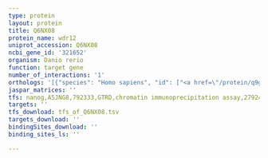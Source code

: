 ```yaml
---
type: protein
layout: protein
title: Q6NX08
protein_name: wdr12
uniprot_accession: Q6NX08
ncbi_gene_id: '321652'
organism: Danio rerio
function: target gene
number_of_interactions: '1'
orthologs: '[{"species": "Homo sapiens", "id": ["<a href=\"/protein/q9gzl7\">Q9GZL7</a>"]}, {"species": "Mus musculus", "id": ["<a href=\"/protein/q9jja4\">Q9JJA4</a>"]}, {"species": "Rattus norvegicus", "id": ["<a href=\"/protein/p61480\">P61480</a>"]}, {"species": "Drosophila melanogaster", "id": ["M9PB96"]}, {"species": "Caenorhabditis elegans", "id": ["<a href=\"/protein/p91343\">P91343</a>"]}, {"species": "Saccharomyces cerevisiae", "id": ["<a href=\"/protein/q12024\">Q12024</a>"]}]'
jaspar_matrices: ''
tfs: nanog,A5JNG8,792333,GTRD,chromatin immunoprecipitation assay,27924024%5Buid%5D,No
targets: ''
tfs_download: tfs_of_Q6NX08.tsv
targets_download: ''
bindingSites_download: ''
binding_sites_ls: ''

---
```

